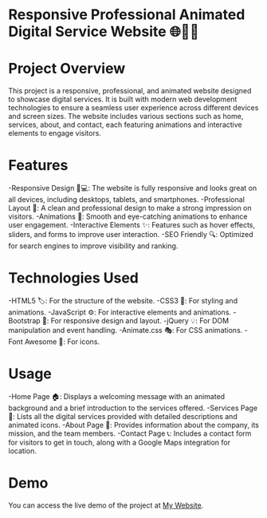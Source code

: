# Responsive Professional Animated Digital Service Website 🌐💼🎨

# Project Overview
This project is a responsive, professional, and animated website designed to showcase digital services. It is built with modern web development technologies to ensure a seamless user experience across different devices and screen sizes. The website includes various sections such as home, services, about, and contact, each featuring animations and interactive elements to engage visitors.

# Features

-Responsive Design 📱💻: The website is fully responsive and looks great on all devices, including desktops, tablets, and smartphones.
-Professional Layout 🏢: A clean and professional design to make a strong impression on visitors.
-Animations 🎥: Smooth and eye-catching animations to enhance user engagement.
-Interactive Elements ✨: Features such as hover effects, sliders, and forms to improve user interaction.
-SEO Friendly 🔍: Optimized for search engines to improve visibility and ranking.

# Technologies Used

-HTML5 🏷️: For the structure of the website.
-CSS3 🎨: For styling and animations.
-JavaScript ⚙️: For interactive elements and animations.
-Bootstrap 📏: For responsive design and layout.
-jQuery 💡: For DOM manipulation and event handling.
-Animate.css 🎭: For CSS animations.
-Font Awesome 🌟: For icons.

# Usage

-Home Page 🏠: Displays a welcoming message with an animated background and a brief introduction to the services offered.
-Services Page 💼: Lists all the digital services provided with detailed descriptions and animated icons.
-About Page 👥: Provides information about the company, its mission, and the team members.
-Contact Page 📞: Includes a contact form for visitors to get in touch, along with a Google Maps integration for location.

# Demo
You can access the live demo of the project at  [My Website](http://127.0.0.1:3000/index.html).


